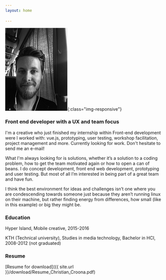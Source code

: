 ```yaml
---
layout: home

---
```


![patch](/images/profilepic.png){:class="img-responsive"}

### Front end developer with a UX and team focus

I'm a creative who just finished my internship within Front-end development were I worked with: vue.js, prototyping, user testing, workshop facilitation, project management and more. Currently looking for work. Don't hesitate to send me an e-mail!

What I'm always looking for is solutions, whether it’s a solution to a coding problem, how to get the team motivated again or how to open a can of beans. I do concept development, front end web development, prototyping and user testing. But most of all I’m interested in being part of a great team and have fun.

I think the best environment for ideas and challenges isn’t one where you are condescending towards someone just because they aren’t running linux on their machine, but rather finding energy from differences, how small (like in this example) or big they might be.


### Education


Hyper Island, Mobile creative, 2015-2016

KTH (Technical university), Studies in media technology, Bachelor in HCI, 2008-2012 (not graduated)

### Resume

[Resume for download]({{ site.url }}/download/Resume_Christian_Croona.pdf)
